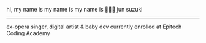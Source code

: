 hi, my name is
my name is
my name is
🍫🍫🍫
jun suzuki

---

ex-opera singer, digital artist & baby dev
currently enrolled at Epitech Coding Academy

<!---
szkjn/szkjn is a ✨ special ✨ repository because its `README.md` (this file) appears on your GitHub profile.
You can click the Preview link to take a look at your changes.
--->
